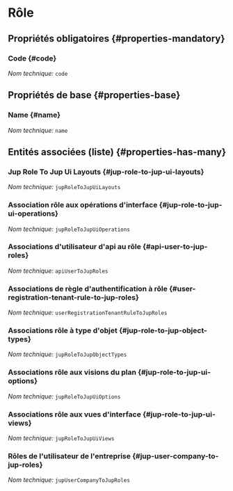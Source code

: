 # Rôle
<!--- THIS FILE IS GENERATED PLEASE DO NOT EDIT IT DIRECTLY --->



<OH code="jupRole"/>




## Propriétés obligatoires {#properties-mandatory}
    
### Code {#code}



*Nom technique:* ```code```
<PH code="jupRole:code"/>

    


## Propriétés de base {#properties-base}
    
### Name {#name}



*Nom technique:* ```name```
<PH code="jupRole:name"/>

    



## Entités associées (liste) {#properties-has-many}

###  Jup Role To Jup Ui Layouts {#jup-role-to-jup-ui-layouts}



*Nom technique:* ```jupRoleToJupUiLayouts```
<PH code="jupRole:jupRoleToJupUiLayouts"/>

### Association rôle aux opérations d'interface {#jup-role-to-jup-ui-operations}



*Nom technique:* ```jupRoleToJupUiOperations```
<PH code="jupRole:jupRoleToJupUiOperations"/>

### Associations d'utilisateur d'api au rôle {#api-user-to-jup-roles}



*Nom technique:* ```apiUserToJupRoles```
<PH code="jupRole:apiUserToJupRoles"/>

### Associations de règle d'authentification à rôle {#user-registration-tenant-rule-to-jup-roles}



*Nom technique:* ```userRegistrationTenantRuleToJupRoles```
<PH code="jupRole:userRegistrationTenantRuleToJupRoles"/>

### Associations rôle à type d'objet {#jup-role-to-jup-object-types}



*Nom technique:* ```jupRoleToJupObjectTypes```
<PH code="jupRole:jupRoleToJupObjectTypes"/>

### Associations rôle aux visions du plan {#jup-role-to-jup-ui-options}



*Nom technique:* ```jupRoleToJupUiOptions```
<PH code="jupRole:jupRoleToJupUiOptions"/>

### Associations rôle aux vues d'interface {#jup-role-to-jup-ui-views}



*Nom technique:* ```jupRoleToJupUiViews```
<PH code="jupRole:jupRoleToJupUiViews"/>

### Rôles de l'utilisateur de l'entreprise {#jup-user-company-to-jup-roles}



*Nom technique:* ```jupUserCompanyToJupRoles```
<PH code="jupRole:jupUserCompanyToJupRoles"/>




